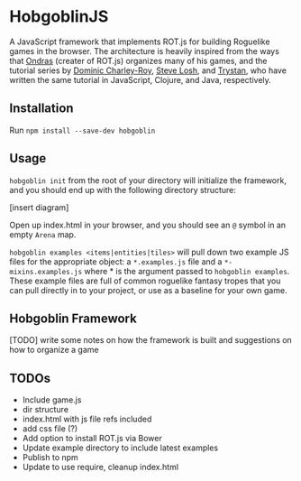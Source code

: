 # HobgoblinJS

A JavaScript framework that implements ROT.js for building Roguelike games in the browser. The architecture is heavily inspired from the ways that [Ondras](http://ondras.zarovi.cz/) (creater of ROT.js) organizes many of his games, and the tutorial series by [Dominic Charley-Roy](http://www.codingcookies.com/2013/04/01/building-a-roguelike-in-javascript-part-1/), [Steve Losh](http://stevelosh.com/blog/2012/07/caves-of-clojure-01/), and [Trystan](http://trystans.blogspot.com/2016/01/roguelike-tutorial-00-table-of-contents.html), who have written the same tutorial in JavaScript, Clojure, and Java, respectively.

## Installation

Run `npm install --save-dev hobgoblin`

## Usage

`hobgoblin init` from the root of your directory will initialize the framework, and you should end up with the following directory structure:

[insert diagram]

Open up index.html in your browser, and you should see an `@` symbol in an empty `Arena` map.

`hobgoblin examples <items|entities|tiles>` will pull down two example JS files for the appropriate object: a `*.examples.js` file and a `*-mixins.examples.js` where * is the argument passed to `hobgoblin examples`. These example files are full of common roguelike fantasy tropes that you can pull directly in to your project, or use as a baseline for your own game.

## Hobgoblin Framework

[TODO] write some notes on how the framework is built and suggestions on how to organize a game

## TODOs

* Include game.js
* dir structure
* index.html with js file refs included
* add css file (?)
* Add option to install ROT.js via Bower
* Update example directory to include latest examples
* Publish to npm
* Update to use require, cleanup index.html